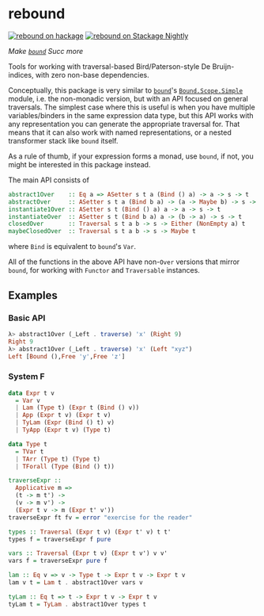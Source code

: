# rebound
[![rebound on hackage](https://img.shields.io/hackage/v/rebound)](http://hackage.haskell.org/package/rebound)
[![rebound on Stackage Nightly](https://stackage.org/package/rebound/badge/nightly)](https://stackage.org/nightly/package/rebound)

_Make [`bound`](https://github.com/ekmett/bound/) Succ more_

Tools for working with traversal-based Bird/Paterson-style De Bruijn-indices, with zero non-base dependencies.

Conceptually, this package is very similar to [`bound`](https://github.com/ekmett/bound/)'s [`Bound.Scope.Simple`](https://hackage.haskell.org/package/bound-2.0.3/docs/Bound-Scope-Simple.html) module, i.e. the non-monadic version, but with an API focused on general traversals.
The simplest case where this is useful is when you have multiple variables/binders in the same expression data type, but this API works with any representation you can generate the appropriate traversal for.
That means that it can also work with named representations, or a nested transformer stack like `bound` itself.

As a rule of thumb, if your expression forms a monad, use `bound`, if not, you might be interested in this package instead.

The main API consists of

```haskell
abstract1Over    :: Eq a => ASetter s t a (Bind () a) -> a -> s -> t
abstractOver     :: ASetter s t a (Bind b a) -> (a -> Maybe b) -> s -> t
instantiate1Over :: ASetter s t (Bind () a) a -> a -> s -> t
instantiateOver  :: ASetter s t (Bind b a) a -> (b -> a) -> s -> t
closedOver       :: Traversal s t a b -> s -> Either (NonEmpty a) t
maybeClosedOver  :: Traversal s t a b -> s -> Maybe t
```

where `Bind` is equivalent to `bound`'s `Var`.

All of the functions in the above API have non-`Over` versions that mirror `bound`, for working with `Functor` and `Traversable` instances.

## Examples

### Basic API

```haskell
λ> abstract1Over (_Left . traverse) 'x' (Right 9)
Right 9
λ> abstract1Over (_Left . traverse) 'x' (Left "xyz")
Left [Bound (),Free 'y',Free 'z']
```

### System F

```haskell
data Expr t v
  = Var v
  | Lam (Type t) (Expr t (Bind () v))
  | App (Expr t v) (Expr t v)
  | TyLam (Expr (Bind () t) v)
  | TyApp (Expr t v) (Type t)

data Type t
  = TVar t
  | TArr (Type t) (Type t)
  | TForall (Type (Bind () t))

traverseExpr ::
  Applicative m =>
  (t -> m t') ->
  (v -> m v') ->
  (Expr t v -> m (Expr t' v'))
traverseExpr ft fv = error "exercise for the reader"

types :: Traversal (Expr t v) (Expr t' v) t t'
types f = traverseExpr f pure

vars :: Traversal (Expr t v) (Expr t v') v v'
vars f = traverseExpr pure f

lam :: Eq v => v -> Type t -> Expr t v -> Expr t v
lam v t = Lam t . abstract1Over vars v

tyLam :: Eq t => t -> Expr t v -> Expr t v
tyLam t = TyLam . abstract1Over types t
```
